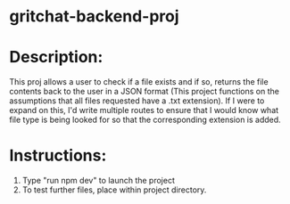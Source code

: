 # gritchat-backend-proj

# Description:
This proj allows a user to check if a file exists and if so, returns the file contents back to the user in a JSON format (This project functions on the assumptions that all
files requested have a .txt extension). If I were to expand on this, I'd write multiple routes to ensure that I would know what file type is being looked for so that the corresponding extension is added.


# Instructions:
1. Type "run npm dev" to launch the project
2. To test further files, place within project directory.
